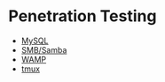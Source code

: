 # Penetration Testing

- [MySQL](./Files/MySQL.md)
- [SMB/Samba](./Files/SMB_Samba.md)
- [WAMP](./Files/WAMP.md)
- [tmux](./Files/tmux.md)
